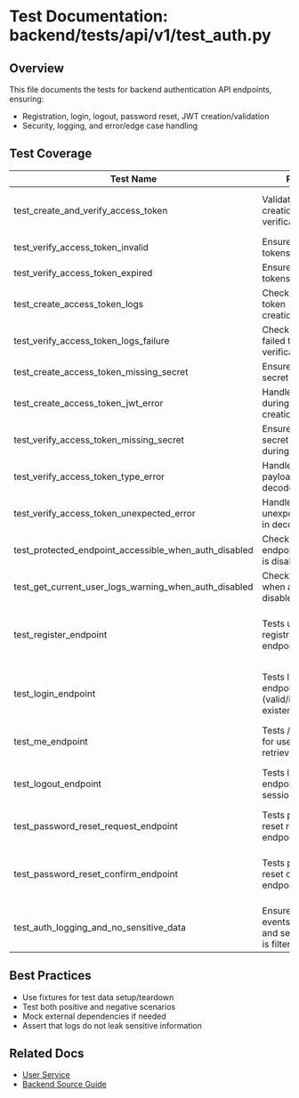 # Test Documentation: backend/tests/api/v1/test_auth.py

## Overview

This file documents the tests for backend authentication API endpoints, ensuring:

- Registration, login, logout, password reset, JWT creation/validation
- Security, logging, and error/edge case handling

## Test Coverage

| Test Name                                      | Purpose                                                        | Method/Route/Type                | Expected Results                                                                                 |
|------------------------------------------------|----------------------------------------------------------------|----------------------------------|--------------------------------------------------------------------------------------------------|
| test_create_and_verify_access_token             | Validates JWT creation and verification                        | Unit (core.security)             | Token is created, verified, and contains correct payload                                          |
| test_verify_access_token_invalid                | Ensures tampered tokens are rejected                           | Unit (core.security)             | Raises JWTError                                                                                   |
| test_verify_access_token_expired                | Ensures expired tokens are rejected                            | Unit (core.security)             | Raises JWTError                                                                                   |
| test_create_access_token_logs                   | Checks logging for token creation/verification                 | Unit (core.security, caplog)     | Logs contain creation/verification messages                                                       |
| test_verify_access_token_logs_failure           | Checks logging for failed token verification                   | Unit (core.security, caplog)     | Logs contain failure messages                                                                    |
| test_create_access_token_missing_secret         | Ensures error if secret is missing                             | Unit (core.security)             | Raises ValueError                                                                                |
| test_create_access_token_jwt_error              | Handles JWTError during token creation                         | Unit (core.security)             | Raises JWTError                                                                                  |
| test_verify_access_token_missing_secret         | Ensures error if secret is missing during verification         | Unit (core.security)             | Raises ValueError                                                                                |
| test_verify_access_token_type_error             | Handles non-dict payload from decode                           | Unit (core.security)             | Raises TypeError                                                                                 |
| test_verify_access_token_unexpected_error       | Handles unexpected errors in decode                            | Unit (core.security)             | Raises RuntimeError                                                                              |
| test_protected_endpoint_accessible_when_auth_disabled | Checks /me endpoint when auth is disabled                | Async API (deps, monkeypatch)    | Returns dev admin user                                                                           |
| test_get_current_user_logs_warning_when_auth_disabled | Checks warning log when auth is disabled                 | Async API (deps, loguru_list_sink)| Logs contain warning                                                                            |
| test_register_endpoint                         | Tests user registration endpoint                               | Async API                        | Registers user, handles duplicate, returns correct status and messages                            |
| test_login_endpoint                            | Tests login endpoint (valid/invalid/non-existent)              | Async API                        | Authenticates, rejects invalid, returns correct status and messages                               |
| test_me_endpoint                               | Tests /me endpoint for user profile retrieval                  | Async API                        | Returns user info for valid token, 401 for invalid                                                |
| test_logout_endpoint                           | Tests logout endpoint and session invalidation                 | Async API                        | Logs out user, invalidates session, returns correct status and message                            |
| test_password_reset_request_endpoint           | Tests password reset request endpoint                          | Async API, loguru_list_sink      | Sends reset link, logs event, handles non-existent email                                          |
| test_password_reset_confirm_endpoint           | Tests password reset confirmation endpoint                     | Async API, monkeypatch           | Resets password, handles invalid/used token, allows login with new password                      |
| test_auth_logging_and_no_sensitive_data        | Ensures auth events are logged and sensitive data is filtered  | Async API, loguru_list_sink      | Logs contain events, do not leak passwords or tokens                                              |

## Best Practices

- Use fixtures for test data setup/teardown
- Test both positive and negative scenarios
- Mock external dependencies if needed
- Assert that logs do not leak sensitive information

## Related Docs

- [User Service](../../../src/services/user.py.md)
- [Backend Source Guide](../../../../backend-source-guide.md)
